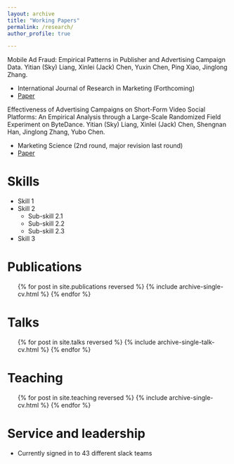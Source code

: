 ```yaml
---
layout: archive
title: "Working Papers"
permalink: /research/
author_profile: true

---
```


Mobile Ad Fraud: Empirical Patterns in Publisher and Advertising Campaign Data. Yitian (Sky) Liang, Xinlei (Jack) Chen, Yuxin Chen, Ping Xiao, Jinglong Zhang.
* International Journal of Research in Marketing (Forthcoming)
* [Paper]()

Effectiveness of Advertising Campaigns on Short-Form Video Social Platforms: An Empirical Analysis through a Large-Scale Randomized Field Experiment on ByteDance. Yitian (Sky) Liang, Xinlei (Jack) Chen, Shengnan Han, Jinglong Zhang, Yubo Chen.
* Marketing Science (2nd round, major revision last round)
* [Paper]()



  
Skills
======
* Skill 1
* Skill 2
  * Sub-skill 2.1
  * Sub-skill 2.2
  * Sub-skill 2.3
* Skill 3

Publications
======
  <ul>{% for post in site.publications reversed %}
    {% include archive-single-cv.html %}
  {% endfor %}</ul>
  
Talks
======
  <ul>{% for post in site.talks reversed %}
    {% include archive-single-talk-cv.html  %}
  {% endfor %}</ul>
  
Teaching
======
  <ul>{% for post in site.teaching reversed %}
    {% include archive-single-cv.html %}
  {% endfor %}</ul>
  
Service and leadership
======
* Currently signed in to 43 different slack teams
